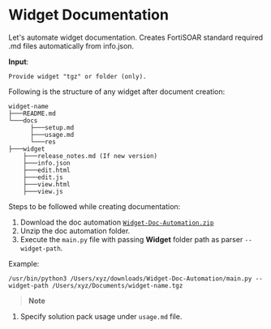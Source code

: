 # Widget Documentation

Let's automate widget documentation. Creates FortiSOAR standard required .md files automatically from info.json.

**Input**:
```
Provide widget "tgz" or folder (only).
```

Following is the structure of any widget after document creation: 
```
widget-name
├───README.md
└───docs
      ├───setup.md
      ├───usage.md
      └───res
├───widget
    ├───release_notes.md (If new version)
    ├───info.json
    ├───edit.html
    ├───edit.js
    ├───view.html
    ├───view.js
```

Steps to be followed while creating documentation:
1. Download the doc automation [`Widget-Doc-Automation.zip`](https://github.com/fortinet-fortisoar/how-tos/raw/main/documenting/widget/Widget-Doc-Automation.zip)
2. Unzip the doc automation folder.
3. Execute the `main.py` file with passing **Widget** folder path as parser `--widget-path`.
   
Example:
```
/usr/bin/python3 /Users/xyz/downloads/Widget-Doc-Automation/main.py --widget-path /Users/xyz/Documents/widget-name.tgz
```

> **Note**
1. Specify solution pack usage under `usage.md` file.
